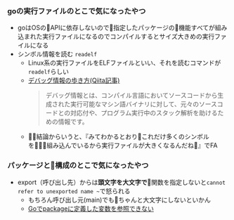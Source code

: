 ### goの実行ファイルのとこで気になったやつ
* goはOSのAPIに依存しないので指定したパッケージの機能すべてが組み込まれた実行ファイルになるのでコンパイルするとサイズ大きめの実行ファイルになる
* シンボル情報を読む <code>readelf</code>
    * Linux系の実行ファイルをELFファイルといい、それを読むコマンドが<code>readelf</code>らしい
    * [デバッグ情報の歩き方(Qiita記事)](https://qiita.com/mhiramat/items/8df17f5113434e93ff0c)
        > デバッグ情報とは、コンパイル言語においてソースコードから生成された実行可能なマシン語バイナリに対して、元々のソースコードとの対応付や、プログラム実行中のスタック解析を助けるための情報です。
    * 結論からいうと、『みてわかるとおりこれだけ多くのシンボルを組み込んでいるから実行ファイルが大きくなるんだね』でFA

### パッケージと構成のとこで気になったやつ
* export（呼び出し先）からは<b>頭文字を大文字で</b>関数を指定しないと<code>cannot refer to unexported name ~</code>で怒られる
    * もちろん呼び出し元(main)でもちゃんと大文字にしないといかん
    * [Goでpackageに定義した変数を参照できない](http://horie1024.hatenablog.com/entry/2014/08/25/012123)


